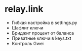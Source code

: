 # relay.link

- Гибкая настройка в settings.py 
- Шафлит ключи
- Бриджит процент от баланса
- Приватные ключи в keys.txt
- Контроль Gwei
